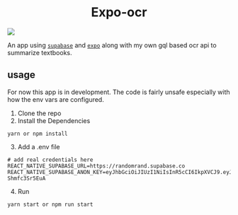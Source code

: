 <p align="center"> 
        <h1 align="center">Expo-ocr</h1>
        <img src="https://img.shields.io/badge/Runs%20with%20Expo%20Go-000.svg?style=flat-square&logo=EXPO&labelColor=f3f3f3&logoColor=000"/>
</p>

An app using <a href="https://supabase.io/">`supabase`</a> and <a href="https://expo.io/">`expo`</a> along with my own gql based ocr api to summarize textbooks.

## usage

For now this app is in development. The code is fairly unsafe especially with how the env vars are configured.

1. Clone the repo
2. Install the Dependencies

```shell
yarn or npm install
```

3. Add a .env file

```
# add real credentials here
REACT_NATIVE_SUPABASE_URL=https://randomrand.supabase.co
REACT_NATIVE_SUPABASE_ANON_KEY=eyJhbGciOiJIUzI1NiIsInR5cCI6IkpXVCJ9.eyJzdWIiOiIxMjM0NTY3ODkwIiwibmFtZSI6IlRoaXMgaXMgYSBmYWtlIHN1cGFiYXNlIGtleSIsImlhdCI6MTUxNjIzOTAyMn0.L7c1tK7CEeOk7n24nCaScx4wVr508U-Shmfc3Sr5EuA
```

4. Run

```
yarn start or npm run start
```
